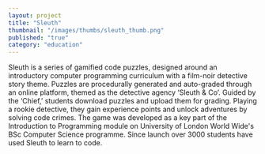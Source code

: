 ```yaml
---
layout: project
title: "Sleuth"
thumbnail: "/images/thumbs/sleuth_thumb.png"
published: "true"
category: "education"
---
```

<div class="projectIntro">
Sleuth is a series of gamified code puzzles, designed around an introductory computer programming curriculum with a film-noir detective story theme. Puzzles are procedurally generated and auto-graded through an online platform, themed as the detective agency ‘Sleuth & Co’. Guided by the ‘Chief,’ students download puzzles and upload them for grading. Playing a rookie detective, they gain experience points and unlock adventures by solving code crimes. The game was developed as a key part of the Introduction to Programming module on University of London World Wide's BSc Computer Science programme. Since launch over 3000 students have used Sleuth to learn to code.
</div>

<div class="projectImages">

</div>
